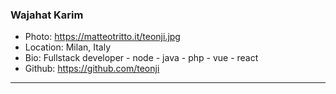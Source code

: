 ### Wajahat Karim
- Photo: https://matteotritto.it/teonji.jpg
- Location: Milan, Italy
- Bio: Fullstack developer - node - java - php - vue - react
- Github: https://github.com/teonji
***

